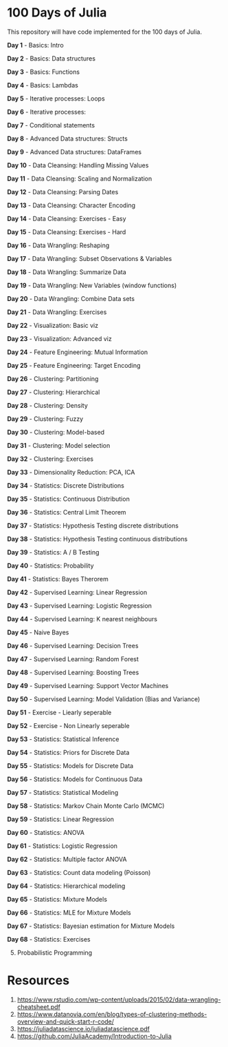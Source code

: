 # 100 Days of Julia
This repository will have code implemented for the 100 days of Julia.

**Day 1** - Basics: Intro

**Day 2** - Basics: Data structures

**Day 3** - Basics: Functions

**Day 4** - Basics: Lambdas

**Day 5** - Iterative processes: Loops

**Day 6** - Iterative processes: 

**Day 7** - Conditional statements

**Day 8** - Advanced Data structures: Structs

**Day 9** - Advanced Data structures: DataFrames

**Day 10** - Data Cleansing: Handling Missing Values

**Day 11** - Data Cleansing: Scaling and Normalization

**Day 12** - Data Cleansing: Parsing Dates

**Day 13** - Data Cleansing: Character Encoding

**Day 14** - Data Cleansing: Exercises - Easy

**Day 15** - Data Cleansing: Exercises - Hard

**Day 16** - Data Wrangling: Reshaping

**Day 17** - Data Wrangling: Subset Observations & Variables

**Day 18** - Data Wrangling: Summarize Data

**Day 19** - Data Wrangling: New Variables (window functions)

**Day 20** - Data Wrangling: Combine Data sets

**Day 21** - Data Wrangling: Exercises

**Day 22** - Visualization: Basic viz

**Day 23** - Visualization: Advanced viz

**Day 24** - Feature Engineering: Mutual Information

**Day 25** - Feature Engineering: Target Encoding

**Day 26** - Clustering: Partitioning

**Day 27** - Clustering: Hierarchical

**Day 28** - Clustering: Density 

**Day 29** - Clustering: Fuzzy

**Day 30** - Clustering: Model-based

**Day 31** - Clustering: Model selection

**Day 32** - Clustering: Exercises

**Day 33** - Dimensionality Reduction: PCA, ICA

**Day 34** - Statistics: Discrete Distributions

**Day 35** - Statistics: Continuous Distribution

**Day 36** - Statistics: Central Limit Theorem

**Day 37** - Statistics: Hypothesis Testing discrete distributions

**Day 38** - Statistics: Hypothesis Testing continuous distributions

**Day 39** - Statistics: A / B Testing 

**Day 40** - Statistics: Probability 

**Day 41** - Statistics: Bayes Therorem

**Day 42** - Supervised Learning: Linear Regression

**Day 43** - Supervised Learning: Logistic Regression

**Day 44** - Supervised Learning: K nearest neighbours

**Day 45** - Naive Bayes

**Day 46** - Supervised Learning: Decision Trees

**Day 47** - Supervised Learning: Random Forest

**Day 48** - Supervised Learning: Boosting Trees

**Day 49** - Supervised Learning: Support Vector Machines

**Day 50** - Supervised Learning: Model Validation (Bias and Variance)

**Day 51** - Exercise - Liearly seperable

**Day 52** - Exercise - Non Linearly seperable

**Day 53** - Statistics: Statistical Inference

**Day 54** - Statistics: Priors for Discrete Data

**Day 55** - Statistics: Models for Discrete Data

**Day 56** - Statistics: Models for Continuous Data

**Day 57** - Statistics: Statistical Modeling

**Day 58** - Statistics: Markov Chain Monte Carlo (MCMC)

**Day 59** - Statistics: Linear Regression

**Day 60** - Statistics: ANOVA

**Day 61** - Statistics: Logistic Regression

**Day 62** - Statistics: Multiple factor ANOVA

**Day 63** - Statistics: Count data modeling (Poisson)

**Day 64** - Statistics: Hierarchical modeling

**Day 65** - Statistics: Mixture Models

**Day 66** - Statistics: MLE for Mixture Models

**Day 67** - Statistics: Bayesian estimation for Mixture Models

**Day 68** - Statistics: Exercises

5. Probabilistic Programming

# Resources
1. https://www.rstudio.com/wp-content/uploads/2015/02/data-wrangling-cheatsheet.pdf
2. https://www.datanovia.com/en/blog/types-of-clustering-methods-overview-and-quick-start-r-code/
3. https://juliadatascience.io/juliadatascience.pdf
4. https://github.com/JuliaAcademy/Introduction-to-Julia

